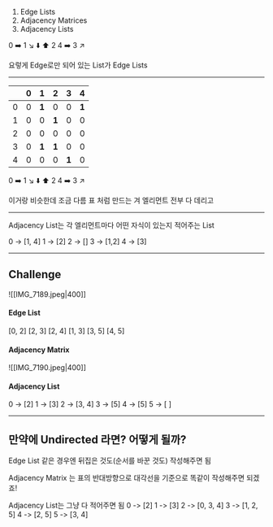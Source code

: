 1. Edge Lists
2. Adjacency Matrices
3. Adjacency Lists

0 ➡️ 1  ↘️
⬇️    ⬆️    2
4 ➡️ 3  ↗️

요렇게 Edge로만 되어 있는 List가 Edge Lists

___

| | 0 | 1 | 2 | 3 | 4 |
| --- | --- | --- | --- | --- | --- |
| 0 | 0 | **1** | 0 | 0 | **1** |
| 1 | 0 | 0 | **1** | 0 | 0 |
| 2 | 0 | 0 | 0 | 0 | 0 |
| 3 | 0 | **1** | **1** | 0 | 0 |
| 4 | 0 | 0 | 0 | **1** | 0 |


0 ➡️  1   ↘️
⬇️     ⬆️     2
4 ➡️  3   ↗️

이거랑 비슷한데 조금 다름
표 처럼 만드는 겨 엘리먼트 전부 다 데리고

___
Adjacency List는 각 엘리먼트마다 어떤 자식이 있는지 적어주는 List

0 -> [1, 4]
1 -> [2]
2 -> []
3 -> [1,2]
4 -> [3]

___

## Challenge
![[IMG_7189.jpeg|400]]

#### Edge List
[0, 2]
[2, 3]
[2, 4]
[1, 3]
[3, 5]
[4, 5]

#### Adjacency Matrix 
![[IMG_7190.jpeg|400]]


#### Adjacency List
0 -> [2]
1 -> [3]
2 -> [3, 4]
3 -> [5]
4 -> [5]
5 -> [  ]


___

## 만약에 Undirected 라면? 어떻게 될까?

Edge List 같은 경우엔 뒤집은 것도(순서를 바꾼 것도) 작성해주면 됨

Adjacency Matrix 는 표의 반대방향으로 대각선을 기준으로 똑같이 작성해주면 되겠죠!

Adjacency List는 그냥 다 적어주면 됨
0 -> [2]
1 -> [3]
2 -> [0, 3, 4]
3 -> [1, 2, 5]
4 -> [2, 5]
5 -> [3, 4]




